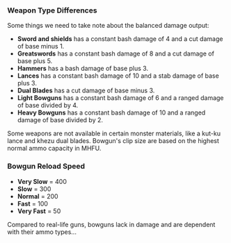 ### Weapon Type Differences
Some things we need to take note about the balanced damage output:

* **Sword and shields** has a constant bash damage of 4 and a cut damage of base minus 1.
* **Greatswords** has a constant bash damage of 8 and a cut damage of base plus 5.
* **Hammers** has a bash damage of base plus 3.
* **Lances** has a constant bash damage of 10 and a stab damage of base plus 3.
* **Dual Blades** has a cut damage of base minus 3.
* **Light Bowguns** has a constant bash damage of 6 and a ranged damage of base divided by 4.
* **Heavy Bowguns** has a constant bash damage of 10 and a ranged damage of base divided by 2.

Some weapons are not available in certain monster materials, like a kut-ku lance and khezu dual blades. Bowgun's clip size are based on the highest normal ammo capacity in MHFU.

### Bowgun Reload Speed
* **Very Slow** = 400
* **Slow** = 300
* **Normal** = 200
* **Fast** = 100
* **Very Fast** = 50

Compared to real-life guns, bowguns lack in damage and are dependent with their ammo types...